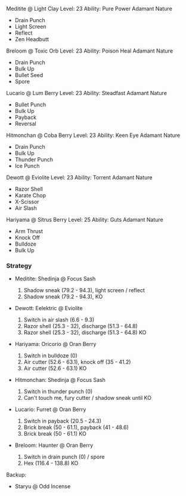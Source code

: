 Meditite @ Light Clay
Level: 23
Ability: Pure Power
Adamant Nature
- Drain Punch
- Light Screen
- Reflect
- Zen Headbutt

Breloom @ Toxic Orb
Level: 23
Ability: Poison Heal
Adamant Nature
- Drain Punch
- Bulk Up
- Bullet Seed
- Spore

Lucario @ Lum Berry
Level: 23
Ability: Steadfast
Adamant Nature
- Bullet Punch
- Bulk Up
- Payback
- Reversal

Hitmonchan @ Coba Berry
Level: 23
Ability: Keen Eye
Adamant Nature
- Drain Punch
- Bulk Up
- Thunder Punch
- Ice Punch

Dewott @ Eviolite
Level: 23
Ability: Torrent
Adamant Nature
- Razor Shell
- Karate Chop
- X-Scissor
- Air Slash

Hariyama @ Sitrus Berry
Level: 25
Ability: Guts
Adamant Nature
- Arm Thrust
- Knock Off
- Bulldoze
- Bulk Up

### Strategy

- Meditite: Shedinja @ Focus Sash

    1. Shadow sneak (79.2 - 94.3), light screen / reflect
    2. Shadow sneak (79.2 - 94.3), KO

- Dewott: Eelektric @ Eviolite
    
    1. Switch in air slash (6.6 - 9.3)
    2. Razor shell (25.3 - 32), discharge (51.3 - 64.8)
    3. Razor shell (25.3 - 32), discharge (51.3 - 64.8) KO

- Hariyama: Oricorio @ Oran Berry

    1. Switch in bulldoze (0)
    2. Air cutter (52.6 - 63.1), knock off (35 - 41.2)
    3. Air cutter (52.6 - 63.1) KO

- Hitmonchan: Shedinja @ Focus Sash

    1. Switch in thunder punch (0)
    2. Can't touch me, fury cutter / shadow sneak until KO

- Lucario: Furret @ Oran Berry

    1. Switch in payback (20.5 - 24.3)
    2. Brick break (50 - 61.1), payback (41 - 48.6)
    3. Brick break (50 - 61.1) KO

- Breloom: Haunter @ Oran Berry

    1. Switch in drain punch (0) / spore
    2. Hex (116.4 - 138.8) KO

Backup:
- Staryu @ Odd Incense